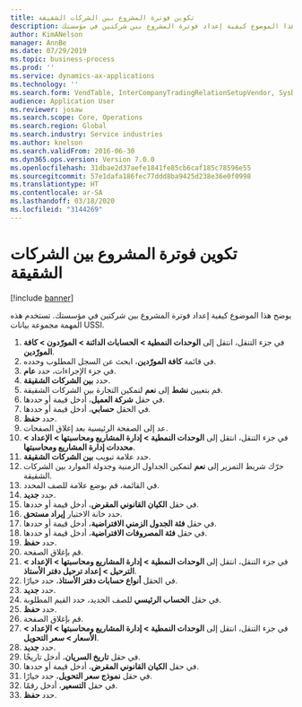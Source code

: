```yaml
---
title: تكوين فوترة المشروع بين الشركات الشقيقة
description: يوضح هذا الموضوع كيفية إعداد فوترة المشروع بين شركتين في مؤسستك.
author: KimANelson
manager: AnnBe
ms.date: 07/29/2019
ms.topic: business-process
ms.prod: ''
ms.service: dynamics-ax-applications
ms.technology: ''
ms.search.form: VendTable, InterCompanyTradingRelationSetupVendor, SysDataAreaSelectLookup, ProjParameters, ProjPosting, ProjTransferPrice
audience: Application User
ms.reviewer: josaw
ms.search.scope: Core, Operations
ms.search.region: Global
ms.search.industry: Service industries
ms.author: knelson
ms.search.validFrom: 2016-06-30
ms.dyn365.ops.version: Version 7.0.0
ms.openlocfilehash: 31dbae2d37aefe1841fe85cb6caf185c78596e55
ms.sourcegitcommit: 57e1dafa186fec77ddd8ba9425d238e36e0f0998
ms.translationtype: HT
ms.contentlocale: ar-SA
ms.lasthandoff: 03/18/2020
ms.locfileid: "3144269"
---
```

# <a name="configure-intercompany-project-invoicing"></a>تكوين فوترة المشروع بين الشركات الشقيقة

[!include [banner](../../includes/banner.md)]

يوضح هذا الموضوع كيفية إعداد فوترة المشروع بين شركتين في مؤسستك. تستخدم هذه المهمة مجموعة بيانات USSI.

1. في جزء التنقل، انتقل إلى **الوحدات النمطية > الحسابات الدائنة > المورّدون > كافة المورّدين**.
2. في قائمة **كافة المورّدين**، ابحث عن السجل المطلوب وحدده.
3. في جزء الإجراءات، حدد **عام**.
4. حدد **بين الشركات الشقيقة‬**.
5. قم بتعيين **نشط** إلى **نعم** لتمكين التجارة بين الشركات الشقيقة.
6. في حقل **شركة العميل**، أدخل قيمة أو حددها.
7. في الحقل **حسابي**، أدخل قيمة أو حددها.
8. حدد **حفظ**.
9. عد إلى الصفحة الرئيسية بعد إغلاق الصفحات.
10. في جزء التنقل، انتقل إلى **الوحدات النمطية > إدارة المشاريع ومحاسبتها > الإعداد > محددات إدارة المشاريع ومحاسبتها‬**.
11. حدد علامة تبويب **بين الشركات الشقيقة**.
12. حرّك شريط التمرير إلى **نعم** لتمكين الجداول الزمنية وجدولة الموارد بين الشركات الشقيقة.
13. في القائمة، قم بوضع علامة للصف المحدد.
14. حدد **جديد**.
15. في حقل **الكيان القانوني المقرض**، أدخل قيمة أو حددها.
16. حدد خانة الاختيار **إيراد مستحق**.
17. في حقل **فئة الجدول الزمني الافتراضية**، أدخل قيمة أو حددها.
18. في حقل **فئة المصروفات الافتراضية‬**، أدخل قيمة أو حددها.
19. حدد **حفظ**.
20. قم بإغلاق الصفحة.
21. في جزء التنقل، انتقل إلى **الوحدات النمطية > إدارة المشاريع ومحاسبتها‬‬ > الإعداد > الترحيل > إعداد ترحيل دفتر الأستاذ‬**.
22. في الحقل **أنواع حسابات دفتر الأستاذ**، حدد خيارًا.
23. حدد **جديد**.
24. في حقل **الحساب الرئيسي** للصف الجديد، حدد القيم المطلوبة.
25. حدد **حفظ**.
26. قم بإغلاق الصفحة.
27. في جزء التنقل، انتقل إلى **الوحدات النمطية > إدارة المشاريع ومحاسبتها‬‬ > الإعداد > الأسعار > سعر التحويل‬**.
28. حدد **جديد**.
29. في حقل **تاريخ السريان**، أدخل تاريخًا.
30. في حقل **الكيان القانوني المقرض**، أدخل قيمة أو حددها.
31. في حقل **نموذج سعر التحويل**، حدد خيارًا.
32. في حقل **التسعير‬**، أدخل رقمًا.
33. حدد **حفظ**.

